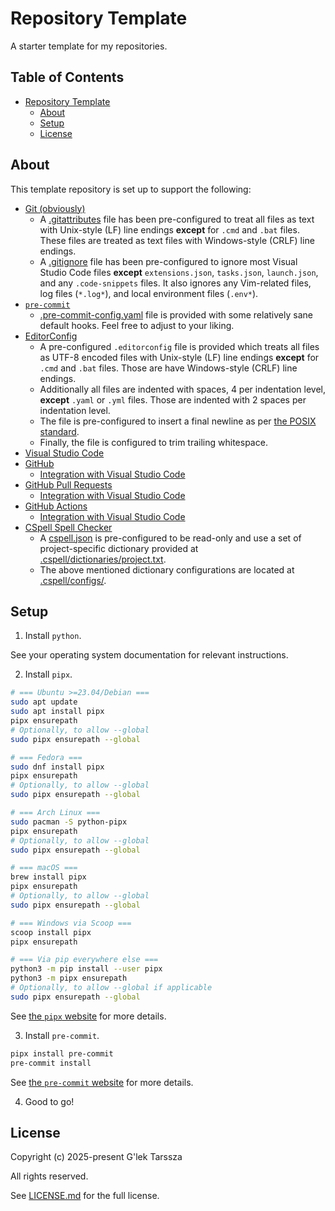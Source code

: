 # Repository Template #

A starter template for my repositories.

<!-- omit in toc -->
## Table of Contents ##

* [Repository Template](#repository-template)
    * [About](#about)
    * [Setup](#setup)
    * [License](#license)

## About ##

This template repository is set up to support the following:

* [Git (obviously)](https://git-scm.com/)
    * A [.gitattributes](/.gitattributes) file has been pre-configured to treat
      all files as text with Unix-style (LF) line endings **except** for `.cmd`
      and `.bat` files. These files are treated as text files with Windows-style
      (CRLF) line endings.
    * A [.gitignore](/.gitignore) file has been pre-configured to ignore most
      Visual Studio Code files **except** `extensions.json`, `tasks.json`,
      `launch.json`, and any `.code-snippets` files. It also ignores any
      Vim-related files, log files (`*.log*`), and local environment files
      (`.env*`).
* [`pre-commit`](https://pre-commit.com/)
    * [.pre-commit-config.yaml](/.pre-commit-config.yaml) file is provided with some relatively sane
      default hooks. Feel free to adjust to your liking.
* [EditorConfig](https://editorconfig.org/)
    * A pre-configured `.editorconfig` file is provided which treats all files
      as UTF-8 encoded files with Unix-style (LF) line endings **except** for
      `.cmd` and `.bat` files. Those are have Windows-style (CRLF) line endings.
    * Additionally all files are indented with spaces, 4 per indentation level,
      **except** `.yaml` or `.yml` files. Those are indented with 2 spaces per
      indentation level.
    * The file is pre-configured to insert a final newline as per
      [the POSIX standard](https://pubs.opengroup.org/onlinepubs/9699919799/basedefs/V1_chap03.html#tag_03_206).
    * Finally, the file is configured to trim trailing whitespace.
* [Visual Studio Code](https://code.visualstudio.com/)
* [GitHub](https://github.com/)
    * [Integration with Visual Studio Code](https://marketplace.visualstudio.com/items?itemName=GitHub.remotehub)
* [GitHub Pull Requests](https://docs.github.com/en/pull-requests/collaborating-with-pull-requests/proposing-changes-to-your-work-with-pull-requests/about-pull-requests)
    * [Integration with Visual Studio Code](https://marketplace.visualstudio.com/items?itemName=GitHub.vscode-pull-request-github)
* [GitHub Actions](https://github.com/features/actions)
    * [Integration with Visual Studio Code](https://marketplace.visualstudio.com/items?itemName=GitHub.vscode-github-actions)
* [CSpell Spell Checker](https://cspell.org/)
    * A [cspell.json](/cspell.json) is pre-configured to be read-only and use a
      set of project-specific dictionary provided at
      [.cspell/dictionaries/project.txt](/.cspell/dictionaries/).
    * The above mentioned dictionary configurations are located at
      [.cspell/configs/](/.cspell/configs/).

## Setup ##

1. Install `python`.

See your operating system documentation for relevant instructions.

2. Install `pipx`.

```sh
# === Ubuntu >=23.04/Debian ===
sudo apt update
sudo apt install pipx
pipx ensurepath
# Optionally, to allow --global
sudo pipx ensurepath --global

# === Fedora ===
sudo dnf install pipx
pipx ensurepath
# Optionally, to allow --global
sudo pipx ensurepath --global

# === Arch Linux ===
sudo pacman -S python-pipx
pipx ensurepath
# Optionally, to allow --global
sudo pipx ensurepath --global

# === macOS ===
brew install pipx
pipx ensurepath
# Optionally, to allow --global
sudo pipx ensurepath --global

# === Windows via Scoop ===
scoop install pipx
pipx ensurepath

# === Via pip everywhere else ===
python3 -m pip install --user pipx
python3 -m pipx ensurepath
# Optionally, to allow --global if applicable
sudo pipx ensurepath --global
```

See [the `pipx` website](https://pipx.pypa.io/stable/) for more details.

3. Install `pre-commit`.

```sh
pipx install pre-commit
pre-commit install
```

See [the `pre-commit` website](https://pre-commit.com/#install) for more
details.

4. Good to go!

## License ##

Copyright (c) 2025-present G'lek Tarssza

All rights reserved.

See [LICENSE.md](LICENSE.md) for the full license.
